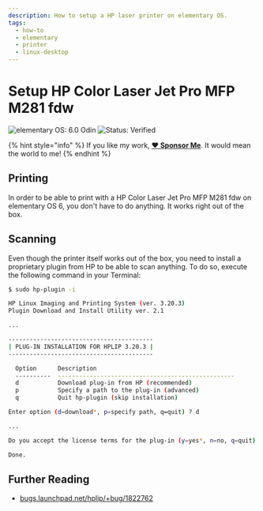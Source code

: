 ```yaml
---
description: How to setup a HP laser printer on elementary OS.
tags:
  - how-to
  - elementary
  - printer
  - linux-desktop
---
```


# Setup HP Color Laser Jet Pro MFP M281 fdw

![elementary OS: 6.0 Odin](https://img.shields.io/badge/elementary%C2%A0OS-6.0%20Odin-007aff) ![Status: Verified](https://img.shields.io/badge/status-verified-58c633)

{% hint style="info" %}
If you like my work, [**❤️ Sponsor Me**](https://github.com/sponsors/marbetschar). It would mean the world to me!
{% endhint %}

## Printing

In order to be able to print with a HP Color Laser Jet Pro MFP M281 fdw on elementary OS 6, you don't have to do anything. It works right out of the box.

## Scanning

Even though the printer itself works out of the box, you need to install a proprietary plugin from HP to be able to scan anything. To do so, execute the following command in your Terminal:

```bash
$ sudo hp-plugin -i

HP Linux Imaging and Printing System (ver. 3.20.3)
Plugin Download and Install Utility ver. 2.1

...

-----------------------------------------
| PLUG-IN INSTALLATION FOR HPLIP 3.20.3 |
-----------------------------------------

  Option      Description                                       
  ----------  --------------------------------------------------
  d           Download plug-in from HP (recommended)            
  p           Specify a path to the plug-in (advanced)          
  q           Quit hp-plugin (skip installation)                

Enter option (d=download*, p=specify path, q=quit) ? d

...

Do you accept the license terms for the plug-in (y=yes*, n=no, q=quit) ? y

Done.
```

## Further Reading

* [bugs.launchpad.net/hplip/+bug/1822762](https://bugs.launchpad.net/hplip/+bug/1822762#yui_3_10_3_1_1626764399201_586)

